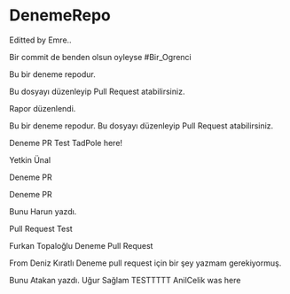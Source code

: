 # DenemeRepo
Editted by Emre..

Bir commit de benden olsun oyleyse #Bir_Ogrenci

Bu bir deneme repodur.

Bu dosyayı düzenleyip Pull Request atabilirsiniz.

Rapor düzenlendi.

Bu bir deneme repodur. Bu dosyayı düzenleyip Pull Request atabilirsiniz. 

Deneme PR
Test
TadPole here!

Yetkin Ünal

Deneme PR

Deneme PR

Bunu Harun yazdı.

Pull Request Test

Furkan Topaloğlu Deneme Pull Request

From Deniz Kıratlı
Deneme pull request için bir şey yazmam gerekiyormuş.

Bunu Atakan yazdı.
Uğur Sağlam TESTTTTT
AnilCelik was here
